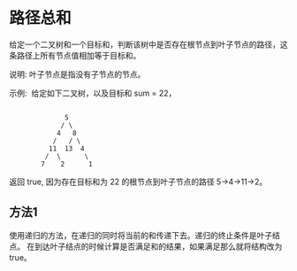# 路径总和

给定一个二叉树和一个目标和，判断该树中是否存在根节点到叶子节点的路径，这条路径上所有节点值相加等于目标和。

说明: 叶子节点是指没有子节点的节点。

示例: 
给定如下二叉树，以及目标和 sum = 22，

```

              5
             / \
            4   8
           /   / \
          11  13  4
         /  \      \
        7    2      1
```

返回 true, 因为存在目标和为 22 的根节点到叶子节点的路径 5->4->11->2。


## 方法1

使用递归的方法，在递归的同时将当前的和传递下去。递归的终止条件是叶子结点。
在到达叶子结点的时候计算是否满足和的结果，如果满足那么就将结构改为true。
